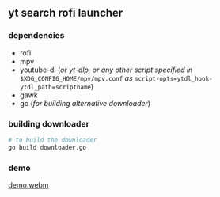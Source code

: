 ## yt search rofi launcher

### dependencies
-   rofi
-   mpv
-   youtube-dl (*or yt-dlp, or any other script specified in* `$XDG_CONFIG_HOME/mpv/mpv.conf` *as* `script-opts=ytdl_hook-ytdl_path=scriptname`)
-   gawk
-   go (*for building alternative downloader*)

### building downloader
```bash
# to build the downloader
go build downloader.go
```

### demo
[demo.webm](https://user-images.githubusercontent.com/78869105/189316747-bdfcdbb5-9174-4684-8aa7-2e7d41105709.webm)
